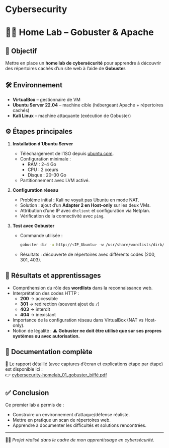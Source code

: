 # Cybersecurity
# 🕵️‍♀️ Home Lab – Gobuster & Apache

## 🎯 Objectif
Mettre en place un **home lab de cybersécurité** pour apprendre à découvrir des répertoires cachés d’un site web à l’aide de **Gobuster**.

## 🛠️ Environnement
- **VirtualBox** – gestionnaire de VM  
- **Ubuntu Server 22.04** – machine cible (hébergeant Apache + répertoires cachés)  
- **Kali Linux** – machine attaquante (exécution de Gobuster)  

## ⚙️ Étapes principales
1. **Installation d’Ubuntu Server**  
   - Téléchargement de l’ISO depuis [ubuntu.com](https://ubuntu.com/download/server).  
   - Configuration minimale :  
     - RAM : 2–4 Go  
     - CPU : 2 cœurs  
     - Disque : 20–30 Go  
   - Partitionnement avec LVM activé.  

2. **Configuration réseau**  
   - Problème initial : Kali ne voyait pas Ubuntu en mode NAT.  
   - Solution : ajout d’un **Adapter 2 en Host-only** sur les deux VMs.  
   - Attribution d’une IP avec `dhclient` et configuration via Netplan.  
   - Vérification de la connectivité avec `ping`.  

3. **Test avec Gobuster**  
   - Commande utilisée :  
     ```bash
     gobuster dir -u http://<IP_Ubuntu> -w /usr/share/wordlists/dirb/common.txt
     ```  
   - Résultats : découverte de répertoires avec différents codes (200, 301, 403).  

## 📑 Résultats et apprentissages
- Compréhension du rôle des **wordlists** dans la reconnaissance web.  
- Interprétation des codes HTTP :  
  - **200** → accessible  
  - **301** → redirection (souvent ajout du `/`)  
  - **403** → interdit  
  - **404** → inexistant  
- Importance de la configuration réseau dans VirtualBox (NAT vs Host-only).  
- Notion de légalité : ⚠️ **Gobuster ne doit être utilisé que sur ses propres systèmes ou avec autorisation.**

## 📂 Documentation complète
📄 Le rapport détaillé (avec captures d’écran et explications étape par étape) est disponible ici :  
👉 [cybersecurity-homelab_01_gobuster_biffé.pdf](Cybersecuritu/cybersecurity-homelab_01_gobuster_biffé.pdf)

## ✅ Conclusion
Ce premier lab a permis de :  
- Construire un environnement d’attaque/défense réaliste.  
- Mettre en pratique un scan de répertoires web.  
- Apprendre à documenter les difficultés et solutions rencontrées.  

---

👩‍💻 *Projet réalisé dans le cadre de mon apprentissage en cybersécurité.*  
